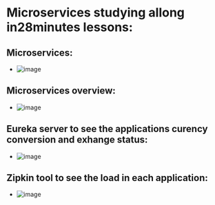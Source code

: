 # Microservices studying allong in28minutes lessons:

## Microservices:

- ![image](https://user-images.githubusercontent.com/88382457/222451148-b22aa1f5-6922-462a-ba0a-557718f8a86b.png)

## Microservices overview:

- ![image](https://user-images.githubusercontent.com/88382457/222452282-7626bd4b-c157-464d-8957-42067c6d49be.png)

## Eureka server to see the applications curency conversion and exhange status:

- ![image](https://user-images.githubusercontent.com/88382457/222452116-2937389e-d545-4f9e-bb7a-3166e6242e29.png)

## Zipkin tool to see the load in each application:

- ![image](https://user-images.githubusercontent.com/88382457/222452476-34243445-7ddb-4fb9-8e77-2e313cd71f9f.png)
